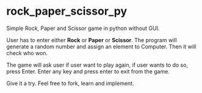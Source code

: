 # rock_paper_scissor_py
Simple Rock, Paper and Scissor game in python without GUI. 

User has to enter either <b>Rock</b> or <b>Paper</b> or <b>Scissor</b>.
The program will generate a random number and assign an element to Computer.
Then it will check who won. 

The game will ask user if user want to play again, if user wants to do so, press Enter.
Enter any key and press enter to exit from the game. 

Give it a try. Feel free to fork, learn and implement. 

